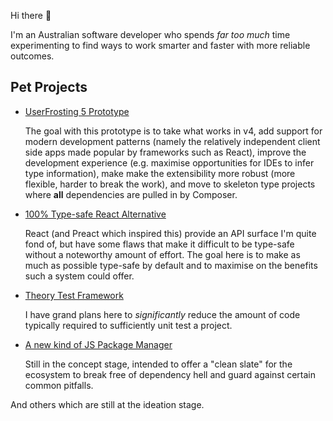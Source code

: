 Hi there 👋

I'm an Australian software developer who spends _far too much_ time experimenting to find ways to work smarter and faster with more reliable outcomes.

## Pet Projects

* [UserFrosting 5 Prototype](https://github.com/Silic0nS0ldier/uf5-prototype)
  
  The goal with this prototype is to take what works in v4, add support for modern development patterns (namely the relatively independent client side apps made popular by frameworks such as React), improve the development experience (e.g. maximise opportunities for IDEs to infer type information), make make the extensibility more robust (more flexible, harder to break the work), and move to skeleton type projects where **all** dependencies are pulled in by Composer.

* [100% Type-safe React Alternative](https://github.com/Silic0nS0ldier/tbd)
  
  React (and Preact which inspired this) provide an API surface I'm quite fond of, but have some flaws that make it difficult to be type-safe without a noteworthy amount of effort. The goal here is to make as much as possible type-safe by default and to maximise on the benefits such a system could offer.

* [Theory Test Framework](https://github.com/Silic0nS0ldier/theory)
  
  I have grand plans here to _significantly_ reduce the amount of code typically required to sufficiently unit test a project.

* [A new kind of JS Package Manager](https://github.com/Silic0nS0ldier/tspm-concept)
  
  Still in the concept stage, intended to offer a "clean slate" for the ecosystem to break free of dependency hell and guard against certain common pitfalls.

And others which are still at the ideation stage.
